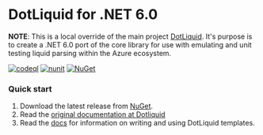 ﻿# DotLiquid for .NET 6.0

**NOTE**: This is a local override of the main project [DotLiquid](https://github.com/dotliquid/dotliquid). It's purpose is to create a .NET 6.0 port of the core library for use with emulating and unit testing liquid parsing within the Azure ecosystem.

[![codeql](https://github.com/lekman/dotliquid-net6/actions/workflows/codeql-analysis.yml/badge.svg)](https://github.com/lekman/dotliquid-net6/actions/workflows/codeql-analysis.yml)
[![nunit](https://github.com/lekman/dotliquid-net6/actions/workflows/unit-tests.yml/badge.svg)](https://github.com/lekman/dotliquid-net6/actions/workflows/unit-tests.yml)
[![NuGet](https://img.shields.io/nuget/v/dotliquid-net6.svg)](https://www.nuget.org/packages/dotliquid-net6)

### Quick start

1. Download the latest release from [NuGet](https://www.nuget.org/packages/dotliquid-net6).
1. Read the [original documentation at Dotliquid](https://github.com/dotliquid/dotliquid/blob/master/README.markdown)
1. Read the [docs](//github.com/dotliquid/dotliquid/wiki) for information
   on writing and using DotLiquid templates.
